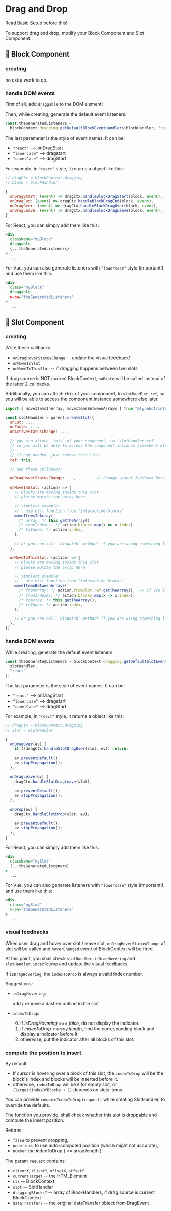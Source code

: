 # Drag and Drop

Read [Basic Setup](./basic-setup.md) before this!

To support drag and drop, modify your Block Component and Slot Component:

## 🧩 Block Component

### creating

no extra work to do.

### handle DOM events

First of all, add `draggable` to the DOM element!

Then, while creating, generate the default event listeners:

```js
const theGeneratedListeners =
  blockContext.dragging.getDefaultBlockEventHandlers(blockHandler, "react");
```

The last parameter is the style of event names. It can be:

- `"react"` --> onDragStart
- `"lowercase"` --> dragstart
- `"camelCase"` --> dragStart

For example, in `"react"` style, it returns a object like this:

```js
// dragCtx = blockContext.dragging
// block = blockHandler

{
  onDragStart: (event) => dragCtx.handleBlockDragStart(block, event),
  onDragEnd: (event) => dragCtx.handleBlockDragEnd(block, event),
  onDragOver: (event) => dragCtx.handleBlockDragOver(block, event),
  onDragLeave: (event) => dragCtx.handleBlockDragLeave(block, event),
}
```

For React, you can simply add them like this:

```jsx {2-3}
<div
  className="myBlock"
  draggable
  {...theGeneratedListeners}
>
  ...
```

For Vue, you can also generate listeners with `"lowercase"` style (important!), and use them like this:

```xml {2}
<div
  class="myBlock"
  draggable
  v-on="theGeneratedListeners"
>
  ...
```

## 🧩 Slot Component

### creating

Write these callbacks:

- `onDragHoverStatusChange` -- update the visual feedback!
- `onMoveInSlot`
- `onMoveToThisSlot` -- if dragging happens between two slots

If drag source is NOT current BlockContext, `onPaste` will be called instead of the latter 2 callbacks.

Additionally, you can attach `this` of your component, to `slotHandler.ref`,
so you will be able to access the component instance somewhere else later.

```js
import { moveItemsInArray, moveItemsBetweenArrays } from "@lyonbot/interactive-blocks";

const slotHandler = parent.createSlot({
  onCut: ...,
  onPaste: ...,
  onActiveStatusChange: ...,

  // you can attach `this` of your component, to `slotHandler.ref`
  // so you will be able to access the component instance somewhere else later.
  //
  // if not needed, just remove this line:
  ref: this,

  // add these callbacks:

  onDragHoverStatusChange: ...,         // change visual feedback here

  onMoveInSlot: (action) => {
    // blocks are moving inside this slot
    // please mutate the array here

    // simplest example:
    //   use util function from "interactive-blocks"
    moveItemsInArray(
      /* array: */ this.getTheArray(),
      /* fromIndexes: */ action.blocks.map(x => x.index),
      /* toIndex: */ action.index,
    );

    // or you can call `dispatch` methods if you are using something like VueX or Redux
  },

  onMoveToThisSlot: (action) => {
    // blocks are moving inside this slot
    // please mutate the array here

    // simplest example:
    //   use util function from "interactive-blocks"
    moveItemsBetweenArrays(
      /* fromArray: */ action.fromSlot.ref.getTheArray(),  // if you always attach `this` to `slotHandler.ref`
      /* fromIndexes: */ action.blocks.map(x => x.index),
      /* toArray: */ this.getTheArray(),
      /* toIndex: */ action.index,
    );

    // or you can call `dispatch` methods if you are using something like VueX or Redux
  },
})
```

### handle DOM events

While creating, generate the default event listeners:

```js
const theGeneratedListeners = blockContext.dragging.getDefaultSlotEventHandlers(
  slotHandler,
  "react"
);
```

The last parameter is the style of event names. It can be:

- `"react"` --> onDragStart
- `"lowercase"` --> dragstart
- `"camelCase"` --> dragStart

For example, in `"react"` style, it returns a object like this:

```js
// dragCtx = blockContext.dragging
// slot = slotHandler

{
  onDragOver(ev) {
    if (!dragCtx.handleSlotDragOver(slot, ev)) return;

    ev.preventDefault();
    ev.stopPropagation();
  },

  onDragLeave(ev) {
    dragCtx.handleSlotDragLeave(slot);

    ev.preventDefault();
    ev.stopPropagation();
  },

  onDrop(ev) {
    dragCtx.handleSlotDrop(slot, ev);

    ev.preventDefault();
    ev.stopPropagation();
  },
}
```

For React, you can simply add them like this:

```jsx {2}
<div
  className="mySlot"
  {...theGeneratedListeners}
>
  ...
```

For Vue, you can also generate listeners with `"lowercase"` style (important!), and use them like this:

```xml {2}
<div
  class="mySlot"
  v-on="theGeneratedListeners"
>
  ...
```

### visual feedbacks

When user drag and hover over slot / leave slot,
`onDragHoverStatusChange` of slot will be called and `hoverChanged` event of BlockContext will be fired.

At this point, you shall check `slotHandler.isDragHovering` and `slotHandler.indexToDrop` and update the visual feedbacks.

If `isDragHovering`, the `indexToDrop` is always a valid index number.

Suggestions:

- `isDragHovering`:

  add / remove a dashed outline to the slot

- `indexToDrop`:

  0. If _isDragHovering === false_,
     do not display the indicator.
  1. If _indexToDrop < array.length_,
     find the corresponding block and display a indicator before it.
  2. otherwise, put the indicator after all blocks of this slot.

### compute the position to insert

By default:

- If cursor is hovering over a block of this slot,
  the `indexToDrop` will be the block's index and blocks will be inserted before it.
- otherwise, `indexToDrop` will be `0` for empty slot, or `(largestIndexOfBlocks + 1)` depends on slots items.

You can provide `computeIndexToDrop(request)` while creating SlotHandler, to override the defaults.

The function you provide, shall check whether this slot is droppable and compute the insert position.

Returns:

- `false` to prevent dropping,
- `undefined` to use auto-computed position (which might not accurate),
- `number` the indexToDrop ( <= array.length )

The param `request` contains:

- `clientX`, `clientY`, `offsetX`, `offsetY`
- `currentTarget` -- the HTMLElement
- `ctx` -- BlockContext
- `slot` -- SlotHandler
- `draggingBlocks?` -- array of BlockHandlers, if drag source is current BlockContext
- `dataTransfer?` -- the original dataTransfer object from DragEvent
